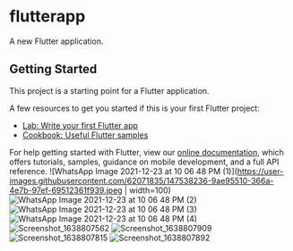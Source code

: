 # flutterapp

A new Flutter application.

## Getting Started

This project is a starting point for a Flutter application.

A few resources to get you started if this is your first Flutter project:

- [Lab: Write your first Flutter app](https://flutter.dev/docs/get-started/codelab)
- [Cookbook: Useful Flutter samples](https://flutter.dev/docs/cookbook)

For help getting started with Flutter, view our
[online documentation](https://flutter.dev/docs), which offers tutorials,
samples, guidance on mobile development, and a full API reference.
![WhatsApp Image 2021-12-23 at 10 06 48 PM (1)](https://user-images.githubusercontent.com/62071835/147538236-9ae95510-366a-4e7b-97ef-69512361f939.jpeg | width=100)
![WhatsApp Image 2021-12-23 at 10 06 48 PM (2)](https://user-images.githubusercontent.com/62071835/147538346-2cd8aeac-fc0c-473b-985d-ee94ecce86fb.jpeg)
![WhatsApp Image 2021-12-23 at 10 06 48 PM (3)](https://user-images.githubusercontent.com/62071835/147538357-101f310c-7c35-458e-bcfe-fcac83d35b44.jpeg)
![WhatsApp Image 2021-12-23 at 10 06 48 PM (4)](https://user-images.githubusercontent.com/62071835/147538361-63903899-b1ee-4273-8a08-b426f307f574.jpeg)
![Screenshot_1638807562](https://user-images.githubusercontent.com/62071835/147538428-807888d1-80f7-4ff7-b9c6-7515fad48210.png)
![Screenshot_1638807909](https://user-images.githubusercontent.com/62071835/147538584-94dbfc44-5603-4bc0-9907-27467ed82457.png)
![Screenshot_1638807815](https://user-images.githubusercontent.com/62071835/147538545-c819db22-1c3f-4be2-9a0e-e764f1645eb0.png)
![Screenshot_1638807892](https://user-images.githubusercontent.com/62071835/147538567-4da31766-21e6-4279-8aa0-31259f8dd9ed.png)
